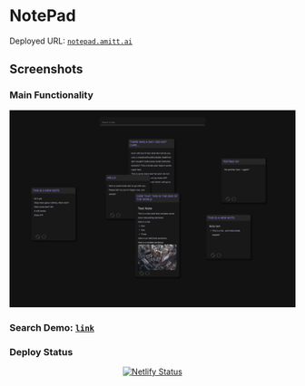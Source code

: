 # NotePad

Deployed URL: [`notepad.amitt.ai`](https://notepad.amitt.ai)

## Screenshots

### Main Functionality

![main screenshot](./assets/screenshot-01.png)

### Search Demo: [`link`](https://www.loom.com/share/54e50eccb5fd4801aba995794728bbc5)

### Deploy Status

<div align="center">

[![Netlify Status](https://api.netlify.com/api/v1/badges/7669a34d-cdec-432a-b73d-d484cf51f3a5/deploy-status)](https://app.netlify.com/sites/splendid-semolina-497a66/deploys)

</div>

